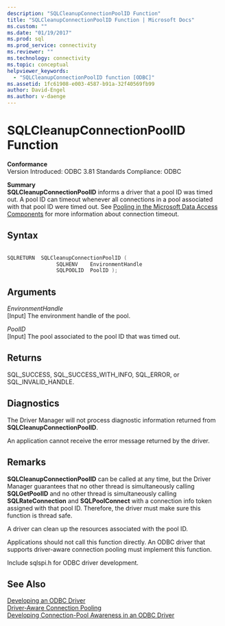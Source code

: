 ```yaml
---
description: "SQLCleanupConnectionPoolID Function"
title: "SQLCleanupConnectionPoolID Function | Microsoft Docs"
ms.custom: ""
ms.date: "01/19/2017"
ms.prod: sql
ms.prod_service: connectivity
ms.reviewer: ""
ms.technology: connectivity
ms.topic: conceptual
helpviewer_keywords: 
  - "SQLCleanupConnectionPoolID function [ODBC]"
ms.assetid: 1fc61908-e003-4587-b91a-32f40569fb99
author: David-Engel
ms.author: v-daenge
---
```

# SQLCleanupConnectionPoolID Function
**Conformance**  
 Version Introduced: ODBC 3.81 Standards Compliance: ODBC  
  
 **Summary**  
 **SQLCleanupConnectionPoolID** informs a driver that a pool ID was timed out. A pool ID can timeout whenever all connections in a pool associated with that pool ID were timed out. See [Pooling in the Microsoft Data Access Components](/previous-versions/ms810829(v=msdn.10)) for more information about connection timeout.  
  
## Syntax  
  
```cpp
  
SQLRETURN  SQLCleanupConnectionPoolID (  
                SQLHENV    EnvironmentHandle  
                SQLPOOLID  PoolID );  
```  
  
## Arguments  
 *EnvironmentHandle*  
 [Input] The environment handle of the pool.  
  
 *PoolID*  
 [Input] The pool associated to the pool ID that was timed out.  
  
## Returns  
 SQL_SUCCESS, SQL_SUCCESS_WITH_INFO, SQL_ERROR, or SQL_INVALID_HANDLE.  
  
## Diagnostics  
 The Driver Manager will not process diagnostic information returned from **SQLCleanupConnectionPoolID**.  
  
 An application cannot receive the error message returned by the driver.  
  
## Remarks  
 **SQLCleanupConnectionPoolID** can be called at any time, but the Driver Manager guarantees that no other thread is simultaneously calling **SQLGetPoolID** and no other thread is simultaneously calling **SQLRateConnection** and **SQLPoolConnect** with a connection info token assigned with that pool ID. Therefore, the driver must make sure this function is thread safe.  
  
 A driver can clean up the resources associated with the pool ID.  
  
 Applications should not call this function directly. An ODBC driver that supports driver-aware connection pooling must implement this function.  
  
 Include sqlspi.h for ODBC driver development.  
  
## See Also  
 [Developing an ODBC Driver](../../../odbc/reference/develop-driver/developing-an-odbc-driver.md)   
 [Driver-Aware Connection Pooling](../../../odbc/reference/develop-app/driver-aware-connection-pooling.md)   
 [Developing Connection-Pool Awareness in an ODBC Driver](../../../odbc/reference/develop-driver/developing-connection-pool-awareness-in-an-odbc-driver.md)